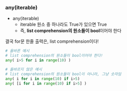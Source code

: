 ### any(iterable)

- any(iterable)
  - iterable 원소 중 하나라도 True가 있으면 True
  - 즉, **list comprehension의 원소들이 bool**이어야 한다



결국 for문 한줄 출력은, list comprehension이다!

```python
# 올바른 예시
# list comprehension의 원소들이 bool이어야 한다!
any( i>5 for i in range(10) )

# 올바르지 않은 예시
# list comprehension의 원소들이 bool이 아니라, 그냥 숫자임
any( i for i in range(10) if i>5) 
any( [i for i in range(10) if i>5] ) 
```

